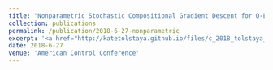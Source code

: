 ```yaml
---
title: "Nonparametric Stochastic Compositional Gradient Descent for Q-Learning in Continuous Markov Decision Problems"
collection: publications
permalink: /publication/2018-6-27-nonparametric
excerpt: '<a href="http://katetolstaya.github.io/files/c_2018_tolstaya_etal_a.pdf"> [Paper] </a> <a href="http://katetolstaya.github.io/files/2018_ACC.pdf"> [Slides] </a> <a href="https://github.com/katetolstaya/kernelrl"> [Code] </a> <a href="https://arxiv.org/pdf/1804.07323.pdf"> [Additional Materials] </a> '
date: 2018-6-27
venue: 'American Control Conference'
---
```





